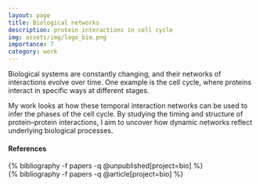 ```yaml
---
layout: page
title: Biological networks
description: protein interactions in cell cycle
img: assets/img/logo_bio.png
importance: 7
category: work
---
```


Biological systems are constantly changing, and their networks of interactions evolve over time. One example is the cell cycle, where proteins interact in specific ways at different stages.

My work looks at how these temporal interaction networks can be used to infer the phases of the cell cycle. By studying the timing and structure of protein–protein interactions, I aim to uncover how dynamic networks reflect underlying biological processes.


#### References

<div class="publications">
{% bibliography -f papers -q @unpublished[project=bio] %}
</div>

<div class="publications">
{% bibliography -f papers -q @article[project=bio] %}
</div>

